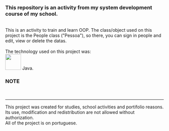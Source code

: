 <h3>This repository is an activity from my system development course of my school.</h3><br>
This is an activity to train and learn OOP. The class/object used on this project is the People class ("Pessoa"), so there, you can sign in people and edit, view or delete the datas.<br><br>
The technology used on this project was:<br>
<img src="https://cdn.jsdelivr.net/gh/devicons/devicon/icons/java/java-original.svg" width="50" height="50"/> Java.<br>
<h3>NOTE</h3><br>
<hr>
This project was created for studies, school activities and portifolio reasons. Its use, modification and redistribution are not allowed without authorization.<br>
All of the project is on portuguese.
